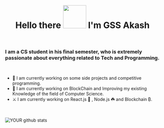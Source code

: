 <div align="center">
<h1><strong> Hello there <img src="https://i.gifer.com/origin/c1/c188f43bb256061a4f624592528e09ea_w200.webp" width="75px" > I'm GSS Akash </strong></h1> 
<br />
<!--   [![Home-Brew.png](https://i.postimg.cc/nLNSCg7C/Home-Brew.png)](https://postimg.cc/PLzQ76Sj){:width="100%"} -->

</div>

  
<strong>

<!--   <h3>
      I am an engineering student in my 2nd year of engineering who is looking for opportunities to work on projects involving Web Development. 
  </h3> -->
  <h3>
    I am a CS student in his final semester, who is extremely passionate about everything related to Tech and Programming.
  </h3>
</nobr>
</strong>
</p>
<br />

<!-- - 🤝 I am currently looking for Internships as a __Full Stack (MERN) Web Developer__. -->
- 🔭 I am currently working on some side projects and competitive programming.
- 🌱 I am currently working on BlockChain and Improving my existing Knowledge of the field of Computer Science. 
- ⚔️ I am currently working on React.js 💙 , Node.js ☘️ and Blockchain ₿. 

<br />


![YOUR github stats](https://github-readme-stats.vercel.app/api?username=gssakash&theme=dark&show_icons=true)


 
